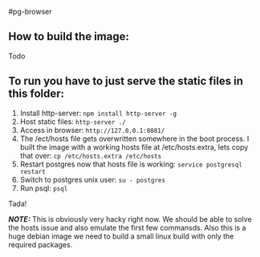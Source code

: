 #pg-browser

## How to build the image:

Todo
## To run you have to just serve the static files in this folder:

1. Install http-server:
`npm install http-server -g`
2. Host static files:
`http-server ./ `
3. Access in browser: `http://127.0.0.1:8081/`
4. The /ect/hosts file gets overwritten somewhere in the boot process. I built the image with a working hosts file at /etc/hosts.extra, lets copy that over:
`cp /etc/hosts.extra /etc/hosts`
5. Restart postgres now that hosts file is working: 
`service postgresql restart`
6. Switch to postgres unix user:
`su - postgres`
7. Run psql:
`psql`

Tada!

 **_NOTE:_** This is obviously very hacky right now. We should be able to solve the hosts issue and also emulate the first few commansds. Also this is a huge debian image we need to build a small linux build with only the required packages.